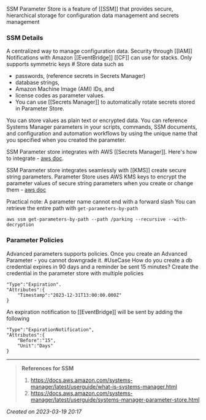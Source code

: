 SSM Parameter Store is a feature of [[SSM]] that provides secure, hierarchical storage for configuration data management and secrets management 

### SSM Details

A centralized way to manage configuration data.
Security through [[IAM]]
Notifications with Amazon [[EventBridge]]
[[CF]] can use for stacks.
Only supports symmetric keys #
Store data such as 
- passwords, (reference secrets in Secrets Manager)
- database strings, 
- Amazon Machine Image (AMI) IDs, and 
- license codes as parameter values. 
- You can use [[Secrets Manager]] to automatically rotate secrets stored in Parameter Store.
 
You can store values as plain text or encrypted data. You can reference Systems Manager parameters in your scripts, commands, SSM documents, and configuration and automation workflows by using the unique name that you specified when you created the parameter.

SSM Parameter store integrates with AWS [[Secrets Manager]]. Here's how to integrate -  [aws doc](https://docs.aws.amazon.com/systems-manager/latest/userguide/integration-ps-secretsmanager.html).

SSM Parameter store integrates seamlessly with [[KMS]] create secure string parameters. Parameter Store uses AWS KMS keys to encrypt the parameter values of secure string parameters when you create or change them - [aws doc](https://docs.aws.amazon.com/kms/latest/developerguide/services-parameter-store.html)

Practical note: A parameter name cannot end with a forward slash
You can retrieve the entire path with `get-parameters-by-path`
```
aws ssm get-parameters-by-path --path /parking --recursive --with-decryption
```
### Parameter Policies
Advanced parameters supports policies. Once you create an Advanced Parameter - you cannot downgrade it.
#UseCase How do you create a db credential expires in 90 days and a reminder be sent 15 minutes?
Create the credential in the parameter store with multiple policies
```
"Type":"Expiration".
"Attributes":{
	"Timestamp":"2023-12-31T13:00:00.000Z"
}
```
An expiration notification to [[EventBridge]] will be sent by adding the following
```
"Type":"ExpirationNotification",
"Attributes":{
	"Before":"15",
	"Unit":"Days"
}
```


---
> **References for SSM**
> 1. https://docs.aws.amazon.com/systems-manager/latest/userguide/what-is-systems-manager.html
> 2. https://docs.aws.amazon.com/systems-manager/latest/userguide/systems-manager-parameter-store.html
> 
 
*Created on 2023-03-19 20:17*